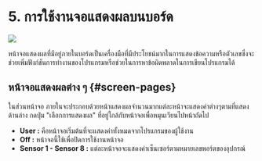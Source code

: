 # 5. การใช้งานจอแสดงผลบนบอร์ด

![](https://lh5.googleusercontent.com/mK_OzXPjFyGLdQWsmQgcnDX6K-704ealMpfpLbjSv_QyEOEooBX3GGV57ImSo38G9Zea18HamrAwFnit3r22dEYJHz1O7ka36GqlK_qO5sI-_4XJHApHcDX9WFEhga7LIWSbfRbm)

หน้าจอแสดงผลที่มีอยู่ภายในบอร์ดเป็นเครื่องมือที่มีประโยชน์มากในการแสดงข้อความหรือตัวเลขซึ่งจะช่วยเพิ่มฟังก์ชันการทำงานของโปรแกรมหรือช่วยในการหาข้อผิดพลาดในการเขียนโปรแกรมได้

## หน้าจอแสดงผลต่าง ๆ {#screen-pages}

ในส่วนหน้าจอ ภายในจะประกอบด้วยหน้าแสดงผลจำนวนมากแต่ละหน้าจะแสดงค่าต่างๆตามที่แสดงด้านล่าง กดปุ่ม "เลือกการแสดงผล" ที่อยู่ใกล้กับหน้าจอเพื่อหมุนเวียนไปหน้าถัดไป



* **User :** คือหน้าจอเริ่มต้นที่จะแสดงค่าทั้งหมดจากโปรแกรมของผู้ใช้งาน
* **Off :** หน้าจอนี้ใช้เพื่อปิดการใช้งานหน้าจอ
* **Sensor 1 - Sensor 8 :** แต่ละหน้าจอจะแสดงค่าเซ็นเซอร์ตามหมายเลขพอร์ตของอุปกรณ์


